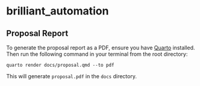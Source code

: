 # brilliant_automation

## Proposal Report

To generate the proposal report as a PDF, ensure you have [Quarto](https://quarto.org/) installed. Then run the following command in your terminal from the root directory:

```
quarto render docs/proposal.qmd --to pdf
```

This will generate `proposal.pdf` in the `docs` directory.
